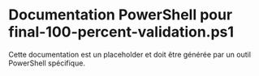 # Documentation PowerShell pour final-100-percent-validation.ps1

Cette documentation est un placeholder et doit être générée par un outil PowerShell spécifique.
